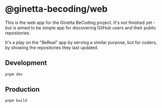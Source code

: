 # @ginetta-becoding/web

This is the web app for the Ginetta BeCoding project. It's not finished yet - but is aimed to be simple app for discovering GitHub users and their public repositories.

It's a play on the "BeReal" app by serving a similar purpose, but for coders, by showing the repositories they last updated.


## Development

```bash
pnpm dev
```

## Production

```bash
pnpm build
```
